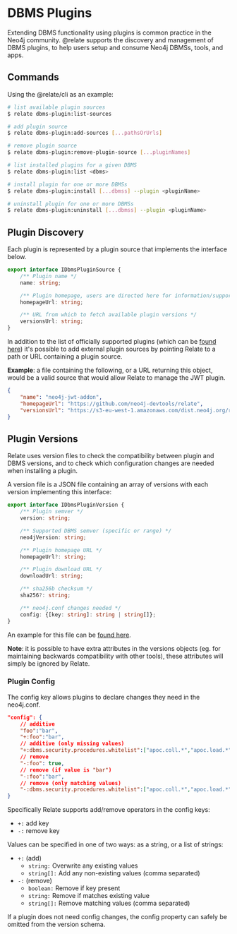 # DBMS Plugins

Extending DBMS functionality using plugins is common practice in the Neo4j
community. @relate supports the discovery and management of DBMS plugins, to
help users setup and consume Neo4j DBMSs, tools, and apps.

## Commands

Using the @relate/cli as an example:

```bash
# list available plugin sources
$ relate dbms-plugin:list-sources

# add plugin source
$ relate dbms-plugin:add-sources [...pathsOrUrls]

# remove plugin source
$ relate dbms-plugin:remove-plugin-source [...pluginNames]

# list installed plugins for a given DBMS
$ relate dbms-plugin:list <dbms>

# install plugin for one or more DBMSs
$ relate dbms-plugin:install [...dbmss] --plugin <pluginName>

# uninstall plugin for one or more DBMSs
$ relate dbms-plugin:uninstall [...dbmss] --plugin <pluginName>
```

## Plugin Discovery

Each plugin is represented by a plugin source that implements the interface
below.

```typescript
export interface IDbmsPluginSource {
    /** Plugin name */
    name: string;

    /** Plugin homepage, users are directed here for information/support */
    homepageUrl: string;

    /** URL from which to fetch available plugin versions */
    versionsUrl: string;
}
```

In addition to the list of officially supported plugins (which can be [found
here](https://dist.neo4j.org/relate/official-plugin-sources.json)) it's possible
to add external plugin sources by pointing Relate to a path or URL containing a
plugin source.

**Example**: a file containing the following, or a URL returning this object, would be a
valid source that would allow Relate to manage the JWT plugin.

```json
{
    "name": "neo4j-jwt-addon",
    "homepageUrl": "https://github.com/neo4j-devtools/relate",
    "versionsUrl": "https://s3-eu-west-1.amazonaws.com/dist.neo4j.org/relate/neo4j-jwt-addon/versions.json"
}
```

## Plugin Versions

Relate uses version files to check the compatibility between plugin and DBMS
versions, and to check which configuration changes are needed when installing a
plugin.

A version file is a JSON file containing an array of versions with each version
implementing this interface:

```typescript
export interface IDbmsPluginVersion {
    /** Plugin semver */
    version: string;

    /** Supported DBMS semver (specific or range) */
    neo4jVersion: string;

    /** Plugin homepage URL */
    homepageUrl?: string;

    /** Plugin download URL */
    downloadUrl: string;

    /** sha256b checksum */
    sha256?: string;

    /** neo4j.conf changes needed */
    config: {[key: string]: string | string[]};
}
```

An example for this file can be [found here](http://dist.neo4j.org/relate/neo4j-jwt-addon/versions.json).

**Note**: it is possible to have extra attributes in the versions objects (eg.
for maintaining backwards compatibility with other tools), these attributes will
simply be ignored by Relate.

### Plugin Config

The config key allows plugins to declare changes they need in the neo4j.conf.

```json
"config": {
    // additive
    "foo":"bar",
    "+:foo":"bar",
    // additive (only missing values)
    "+:dbms.security.procedures.whitelist":["apoc.coll.*","apoc.load.*"],
    // remove
    "-:foo": true,
    // remove (if value is "bar")
    "-:foo":"bar",
    // remove (only matching values)
    "-:dbms.security.procedures.whitelist":["apoc.coll.*","apoc.load.*"]
}
```

Specifically Relate supports add/remove operators in the config keys:

-   `+:` add key
-   `-:` remove key

Values can be specified in one of two ways: as a string, or a list of strings:

-   `+:` (add)
    -   `string:` Overwrite any existing values
    -   `string[]:` Add any non-existing values (comma separated)
-   `-:` (remove)
    -   `boolean:` Remove if key present
    -   `string:` Remove if matches existing value
    -   `string[]:` Remove matching values (comma separated)

If a plugin does not need config changes, the config property can safely be
omitted from the version schema.
